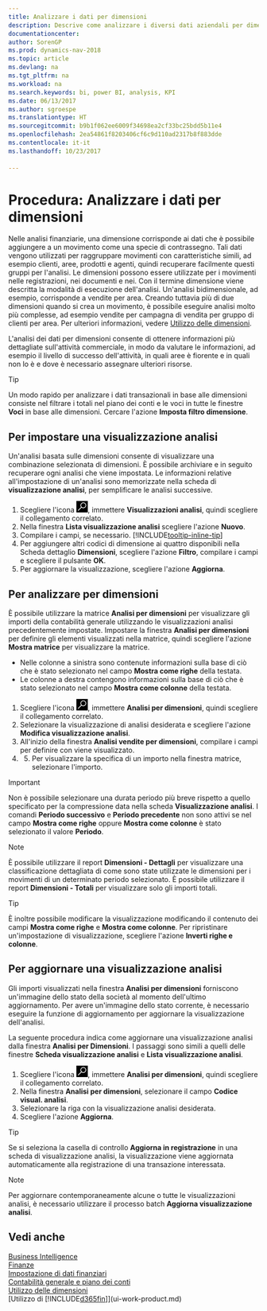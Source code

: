 ```yaml
---
title: Analizzare i dati per dimensioni
description: Descrive come analizzare i diversi dati aziendali per dimensioni.
documentationcenter: 
author: SorenGP
ms.prod: dynamics-nav-2018
ms.topic: article
ms.devlang: na
ms.tgt_pltfrm: na
ms.workload: na
ms.search.keywords: bi, power BI, analysis, KPI
ms.date: 06/13/2017
ms.author: sgroespe
ms.translationtype: HT
ms.sourcegitcommit: b9b1f062ee6009f34698ea2cf33bc25bdd5b11e4
ms.openlocfilehash: 2ea54861f8203406cf6c9d110ad2317b8f883dde
ms.contentlocale: it-it
ms.lasthandoff: 10/23/2017

---
```

#  <a name="how-to-analyze-data-by-dimensions"></a>Procedura: Analizzare i dati per dimensioni
Nelle analisi finanziarie, una dimensione corrisponde ai dati che è possibile aggiungere a un movimento come una specie di contrassegno. Tali dati vengono utilizzati per raggruppare movimenti con caratteristiche simili, ad esempio clienti, aree, prodotti e agenti, quindi recuperare facilmente questi gruppi per l'analisi. Le dimensioni possono essere utilizzate per i movimenti nelle registrazioni, nei documenti e nei. Con il termine dimensione viene descritta la modalità di esecuzione dell'analisi. Un'analisi bidimensionale, ad esempio, corrisponde a vendite per area. Creando tuttavia più di due dimensioni quando si crea un movimento, è possibile eseguire analisi molto più complesse, ad esempio vendite per campagna di vendita per gruppo di clienti per area. Per ulteriori informazioni, vedere [Utilizzo delle dimensioni](finance-dimensions.md).

L'analisi dei dati per dimensioni consente di ottenere informazioni più dettagliate sull'attività commerciale, in modo da valutare le informazioni, ad esempio il livello di successo dell'attività, in quali aree è fiorente e in quali non lo è e dove è necessario assegnare ulteriori risorse.

> [!TIP]
> Un modo rapido per analizzare i dati transazionali in base alle dimensioni consiste nel filtrare i totali nel piano dei conti e le voci in tutte le finestre **Voci** in base alle dimensioni. Cercare l'azione **Imposta filtro dimensione**.

## <a name="to-set-up-an-analysis-view"></a>Per impostare una visualizzazione analisi  
Un'analisi basata sulle dimensioni consente di visualizzare una combinazione selezionata di dimensioni. È possibile archiviare e in seguito recuperare ogni analisi che viene impostata. Le informazioni relative all'impostazione di un'analisi sono memorizzate nella scheda di **visualizzazione analisi**, per semplificare le analisi successive.  

1. Scegliere l'icona ![Cerca pagina o report](media/ui-search/search_small.png "icona Cerca pagina o report"), immettere **Visualizzazioni analisi**, quindi scegliere il collegamento correlato.  
2. Nella finestra **Lista visualizzazione analisi** scegliere l'azione **Nuovo**.
3. Compilare i campi, se necessario. [!INCLUDE[tooltip-inline-tip](includes/tooltip-inline-tip_md.md)]
4. Per aggiungere altri codici di dimensione ai quattro disponibili nella Scheda dettaglio **Dimensioni**, scegliere l'azione **Filtro**, compilare i campi e scegliere il pulsante **OK**.  
5. Per aggiornare la visualizzazione, scegliere l'azione **Aggiorna**.

## <a name="to-analyze-by-dimensions"></a>Per analizzare per dimensioni
È possibile utilizzare la matrice **Analisi per dimensioni** per visualizzare gli importi della contabilità generale utilizzando le visualizzazioni analisi precedentemente impostate. Impostare la finestra **Analisi per dimensioni** per definire gli elementi visualizzati nella matrice, quindi scegliere l'azione **Mostra matrice** per visualizzare la matrice.  

- Nelle colonne a sinistra sono contenute informazioni sulla base di ciò che è stato selezionato nel campo **Mostra come righe** della testata.  
- Le colonne a destra contengono informazioni sulla base di ciò che è stato selezionato nel campo **Mostra come colonne** della testata.  

1. Scegliere l'icona ![Cerca pagina o report](media/ui-search/search_small.png "icona Cerca pagina o report"), immettere **Analisi per dimensioni**, quindi scegliere il collegamento correlato.  
2. Selezionare la visualizzazione di analisi desiderata e scegliere l'azione **Modifica visualizzazione analisi**.
3. All'inizio della finestra **Analisi vendite per dimensioni**, compilare i campi per definire con viene visualizzato.
4. 5. Per visualizzare la specifica di un importo nella finestra matrice, selezionare l'importo.  

> [!IMPORTANT]  
>   Non è possibile selezionare una durata periodo più breve rispetto a quello specificato per la compressione data nella scheda **Visualizzazione analisi**. I comandi **Periodo successivo** e **Periodo precedente** non sono attivi se nel campo **Mostra come righe** oppure **Mostra come colonne** è stato selezionato il valore **Periodo**.  

> [!NOTE]  
>   È possibile utilizzare il report **Dimensioni - Dettagli** per visualizzare una classificazione dettagliata di come sono state utilizzate le dimensioni per i movimenti di un determinato periodo selezionato. È possibile utilizzare il report **Dimensioni - Totali** per visualizzare solo gli importi totali.  

> [!TIP]  
>   È inoltre possibile modificare la visualizzazione modificando il contenuto dei campi **Mostra come righe** e **Mostra come colonne**. Per ripristinare un'impostazione di visualizzazione, scegliere l'azione **Inverti righe e colonne**.

## <a name="to-update-an-analysis-view"></a>Per aggiornare una visualizzazione analisi  
Gli importi visualizzati nella finestra **Analisi per dimensioni** forniscono un'immagine dello stato della società al momento dell'ultimo aggiornamento. Per avere un'immagine dello stato corrente, è necessario eseguire la funzione di aggiornamento per aggiornare la visualizzazione dell'analisi.

La seguente procedura indica come aggiornare una visualizzazione analisi dalla finestra **Analisi per Dimensioni**. I passaggi sono simili a quelli delle finestre **Scheda visualizzazione analisi** e **Lista visualizzazione analisi**.  

1. Scegliere l'icona ![Cerca pagina o report](media/ui-search/search_small.png "icona Cerca pagina o report"), immettere **Analisi per dimensioni**, quindi scegliere il collegamento correlato.  
2. Nella finestra **Analisi per dimensioni**, selezionare il campo **Codice visual. analisi**.  
3. Selezionare la riga con la visualizzazione analisi desiderata.  
4. Scegliere l'azione **Aggiorna**.  

> [!TIP]  
>   Se si seleziona la casella di controllo **Aggiorna in registrazione** in una scheda di visualizzazione analisi, la visualizzazione viene aggiornata automaticamente alla registrazione di una transazione interessata.

> [!NOTE]  
>   Per aggiornare contemporaneamente alcune o tutte le visualizzazioni analisi, è necessario utilizzare il processo batch **Aggiorna visualizzazione analisi**.  

## <a name="see-also"></a>Vedi anche
[Business Intelligence](bi.md)  
[Finanze](finance.md)  
[Impostazione di dati finanziari](finance-setup-finance.md)  
[Contabilità generale e piano dei conti](finance-general-ledger.md)  
[Utilizzo delle dimensioni](finance-dimensions.md)  
[Utilizzo di [!INCLUDE[d365fin](includes/d365fin_md.md)]](ui-work-product.md)  

